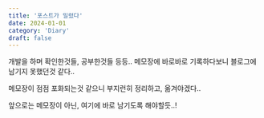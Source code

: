 ```yaml
---
title: '포스트가 밀렸다'
date: 2024-01-01
category: 'Diary'
draft: false
---
```


개발을 하며 확인한것들, 공부한것들 등등.. 메모장에 바로바로 기록하다보니 블로그에 남기지 못했던것 같다..

메모장이 점점 포화되는것 같으니 부지런히 정리하고, 옮겨야겠다..

앞으로는 메모장이 아닌, 여기에 바로 남기도록 해야할듯..!
